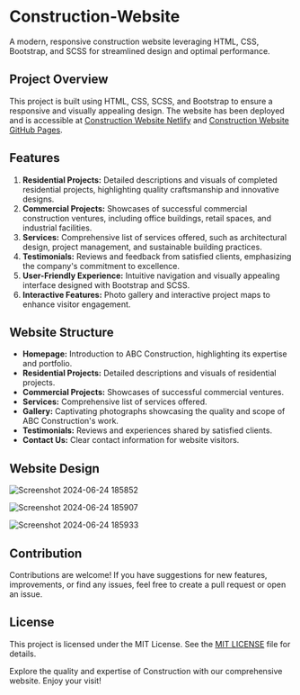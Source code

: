 ﻿# Construction-Website

A modern, responsive construction website leveraging HTML, CSS, Bootstrap, and SCSS for streamlined design and optimal performance.

## Project Overview

This project is built using HTML, CSS, SCSS, and Bootstrap to ensure a responsive and visually appealing design. The website has been deployed and is accessible at [Construction Website Netlify](https://construction-website-project.netlify.app/) and [Construction Website GitHub Pages](https://rajkamalbanjare96.github.io/construction-website/).

## Features

1. **Residential Projects:** Detailed descriptions and visuals of completed residential projects, highlighting quality craftsmanship and innovative designs.
2. **Commercial Projects:** Showcases of successful commercial construction ventures, including office buildings, retail spaces, and industrial facilities.
3. **Services:** Comprehensive list of services offered, such as architectural design, project management, and sustainable building practices.
4. **Testimonials:** Reviews and feedback from satisfied clients, emphasizing the company's commitment to excellence.
5. **User-Friendly Experience:** Intuitive navigation and visually appealing interface designed with Bootstrap and SCSS.
6. **Interactive Features:** Photo gallery and interactive project maps to enhance visitor engagement.

## Website Structure

- **Homepage:** Introduction to ABC Construction, highlighting its expertise and portfolio.
- **Residential Projects:** Detailed descriptions and visuals of residential projects.
- **Commercial Projects:** Showcases of successful commercial ventures.
- **Services:** Comprehensive list of services offered.
- **Gallery:** Captivating photographs showcasing the quality and scope of ABC Construction's work.
- **Testimonials:** Reviews and experiences shared by satisfied clients.
- **Contact Us:** Clear contact information for website visitors.

## Website Design


![Screenshot 2024-06-24 185852](https://github.com/rajkamalbanjare96/construction-website/assets/105432776/1140a3e8-f130-4bb9-90ee-e23bd8056def)

![Screenshot 2024-06-24 185907](https://github.com/rajkamalbanjare96/construction-website/assets/105432776/6afa8bb9-f476-4f29-95a0-6eec855cab61)



![Screenshot 2024-06-24 185933](https://github.com/rajkamalbanjare96/construction-website/assets/105432776/96bb15ad-979e-4882-99fd-57e8042ff60a)


## Contribution

Contributions are welcome! If you have suggestions for new features, improvements, or find any issues, feel free to create a pull request or open an issue.

## License

This project is licensed under the MIT License. See the [MIT LICENSE](LICENSE) file for details.

Explore the quality and expertise of Construction with our comprehensive website. Enjoy your visit!
